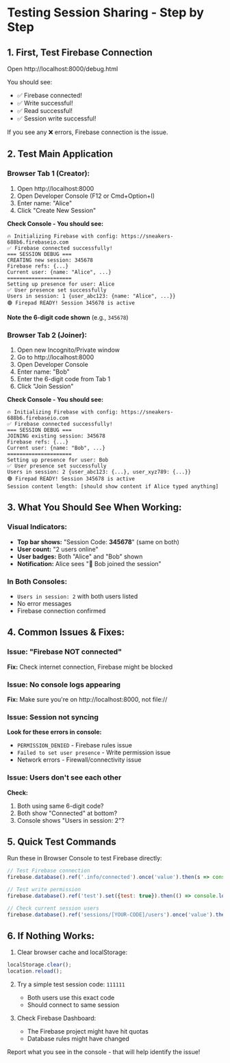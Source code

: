 # Testing Session Sharing - Step by Step

## 1. First, Test Firebase Connection

Open http://localhost:8000/debug.html

You should see:
- ✅ Firebase connected!
- ✅ Write successful!
- ✅ Read successful!
- ✅ Session write successful!

If you see any ❌ errors, Firebase connection is the issue.

## 2. Test Main Application

### Browser Tab 1 (Creator):
1. Open http://localhost:8000
2. Open Developer Console (F12 or Cmd+Option+I)
3. Enter name: "Alice"
4. Click "Create New Session"

**Check Console - You should see:**
```
🔥 Initializing Firebase with config: https://sneakers-688b6.firebaseio.com
✅ Firebase connected successfully!
=== SESSION DEBUG ===
CREATING new session: 345678
Firebase refs: {...}
Current user: {name: "Alice", ...}
=====================
Setting up presence for user: Alice
✅ User presence set successfully
Users in session: 1 {user_abc123: {name: "Alice", ...}}
🟢 Firepad READY! Session 345678 is active
```

**Note the 6-digit code shown** (e.g., `345678`)

### Browser Tab 2 (Joiner):
1. Open new Incognito/Private window
2. Go to http://localhost:8000
3. Open Developer Console
4. Enter name: "Bob"
5. Enter the 6-digit code from Tab 1
6. Click "Join Session"

**Check Console - You should see:**
```
🔥 Initializing Firebase with config: https://sneakers-688b6.firebaseio.com
✅ Firebase connected successfully!
=== SESSION DEBUG ===
JOINING existing session: 345678
Firebase refs: {...}
Current user: {name: "Bob", ...}
=====================
Setting up presence for user: Bob
✅ User presence set successfully
Users in session: 2 {user_abc123: {...}, user_xyz789: {...}}
🟢 Firepad READY! Session 345678 is active
Session content length: [should show content if Alice typed anything]
```

## 3. What You Should See When Working:

### Visual Indicators:
- **Top bar shows:** "Session Code: **345678**" (same on both)
- **User count:** "2 users online"
- **User badges:** Both "Alice" and "Bob" shown
- **Notification:** Alice sees "👋 Bob joined the session"

### In Both Consoles:
- `Users in session: 2` with both users listed
- No error messages
- Firebase connection confirmed

## 4. Common Issues & Fixes:

### Issue: "Firebase NOT connected"
**Fix:** Check internet connection, Firebase might be blocked

### Issue: No console logs appearing
**Fix:** Make sure you're on http://localhost:8000, not file://

### Issue: Session not syncing
**Look for these errors in console:**
- `PERMISSION_DENIED` - Firebase rules issue
- `Failed to set user presence` - Write permission issue
- Network errors - Firewall/connectivity issue

### Issue: Users don't see each other
**Check:**
1. Both using same 6-digit code?
2. Both show "Connected" at bottom?
3. Console shows "Users in session: 2"?

## 5. Quick Test Commands

Run these in Browser Console to test Firebase directly:

```javascript
// Test Firebase connection
firebase.database().ref('.info/connected').once('value').then(s => console.log('Connected:', s.val()))

// Test write permission
firebase.database().ref('test').set({test: true}).then(() => console.log('Write OK')).catch(e => console.log('Write failed:', e))

// Check current session users
firebase.database().ref('sessions/[YOUR-CODE]/users').once('value').then(s => console.log('Users:', s.val()))
```

## 6. If Nothing Works:

1. Clear browser cache and localStorage:
```javascript
localStorage.clear();
location.reload();
```

2. Try a simple test session code: `111111`
   - Both users use this exact code
   - Should connect to same session

3. Check Firebase Dashboard:
   - The Firebase project might have hit quotas
   - Database rules might have changed

Report what you see in the console - that will help identify the issue!